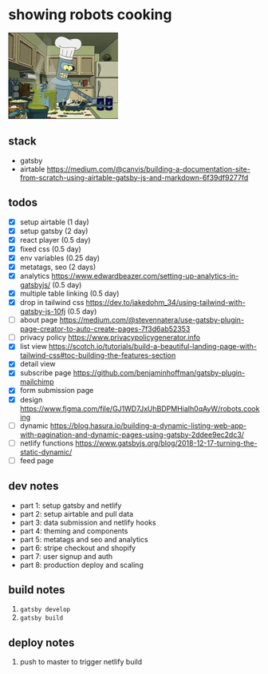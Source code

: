 # showing robots cooking

![bender](bender.gif)


## stack 

* gatsby
* airtable https://medium.com/@canvis/building-a-documentation-site-from-scratch-using-airtable-gatsby-js-and-markdown-6f39df9277fd

## todos

- [x] setup airtable (1 day)
- [x] setup gatsby (2 day)
- [x] react player (0.5 day)
- [x] fixed css (0.5 day)
- [x] env variables (0.25 day)
- [x] metatags, seo (2 days)
- [x] analytics https://www.edwardbeazer.com/setting-up-analytics-in-gatsbyjs/ (0.5 day)
- [x] multiple table linking (0.5 day)
- [x] drop in tailwind css https://dev.to/jakedohm_34/using-tailwind-with-gatsby-js-10fj (0.5 day)
- [ ] about page https://medium.com/@stevennatera/use-gatsby-plugin-page-creator-to-auto-create-pages-7f3d6ab52353
- [ ] privacy policy https://www.privacypolicygenerator.info
- [x] list view https://scotch.io/tutorials/build-a-beautiful-landing-page-with-tailwind-css#toc-building-the-features-section
- [x] detail view
- [x] subscribe page https://github.com/benjaminhoffman/gatsby-plugin-mailchimp
- [x] form submission page
- [x] design https://www.figma.com/file/GJ1WD7JxUhBDPMHiaIh0qAyW/robots.cooking
- [ ] dynamic https://blog.hasura.io/building-a-dynamic-listing-web-app-with-pagination-and-dynamic-pages-using-gatsby-2ddee9ec2dc3/
- [ ] netlify functions https://www.gatsbyjs.org/blog/2018-12-17-turning-the-static-dynamic/
- [ ] feed page

## dev notes

- part 1: setup gatsby and netlify
- part 2: setup airtable and pull data
- part 3: data submission and netlify hooks
- part 4: theming and components
- part 5: metatags and seo and analytics
- part 6: stripe checkout and shopify
- part 7: user signup and auth
- part 8: production deploy and scaling

## build notes

1. `gatsby develop`
2. `gatsby build`

## deploy notes

1. push to master to trigger netlify build